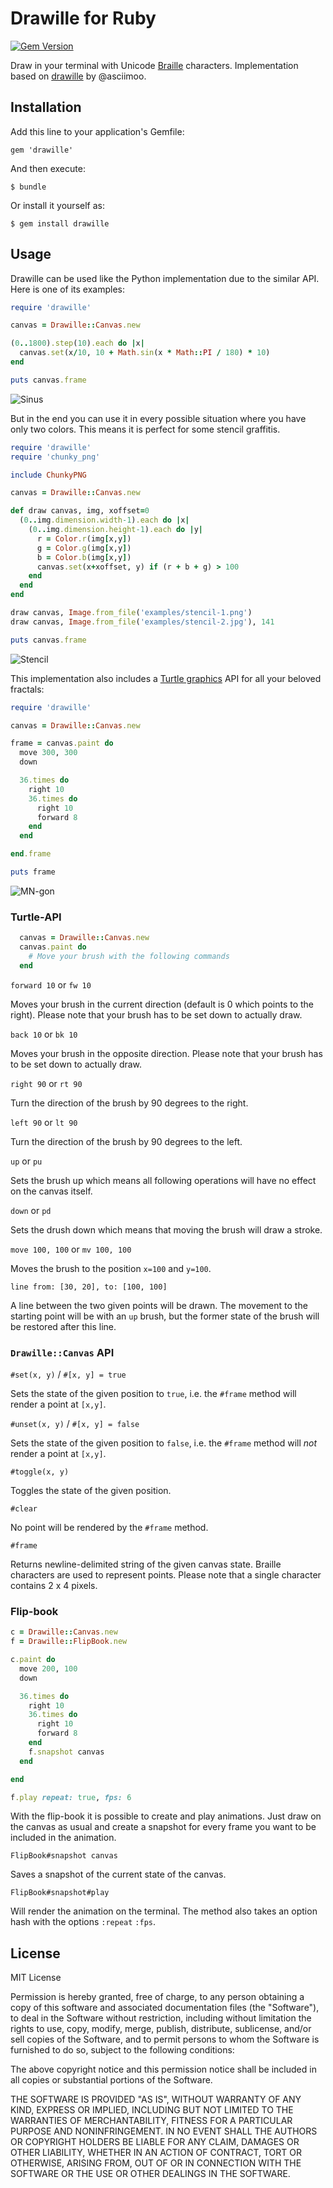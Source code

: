 Drawille for Ruby
========
[![Gem Version](https://badge.fury.io/rb/drawille.svg)](http://badge.fury.io/rb/drawille)

Draw in your terminal with Unicode [Braille][] characters. Implementation based on [drawille][] by @asciimoo.

[Braille]: http://en.wikipedia.org/wiki/Braille
[Drawille]: https://github.com/asciimoo/drawille


## Installation

Add this line to your application's Gemfile:

    gem 'drawille'

And then execute:

    $ bundle

Or install it yourself as:

    $ gem install drawille

## Usage

Drawille can be used like the Python implementation due to the similar API. Here is one of its examples:

```ruby
require 'drawille'

canvas = Drawille::Canvas.new

(0..1800).step(10).each do |x| 
  canvas.set(x/10, 10 + Math.sin(x * Math::PI / 180) * 10) 
end

puts canvas.frame
```

![Sinus](docs/images/sinus.gif)

But in the end you can use it in every possible situation where you have only two colors. This means it is perfect for some stencil graffitis.

```ruby
require 'drawille'
require 'chunky_png'

include ChunkyPNG

canvas = Drawille::Canvas.new

def draw canvas, img, xoffset=0
  (0..img.dimension.width-1).each do |x|
    (0..img.dimension.height-1).each do |y|
      r = Color.r(img[x,y])
      g = Color.g(img[x,y])
      b = Color.b(img[x,y])
      canvas.set(x+xoffset, y) if (r + b + g) > 100
    end
  end
end

draw canvas, Image.from_file('examples/stencil-1.png')
draw canvas, Image.from_file('examples/stencil-2.jpg'), 141

puts canvas.frame
```

![Stencil](docs/images/stencil.gif)

This implementation also includes a [Turtle graphics](http://en.wikipedia.org/wiki/Turtle_graphics) API for all your beloved fractals:

```ruby
require 'drawille'

canvas = Drawille::Canvas.new

frame = canvas.paint do
  move 300, 300
  down

  36.times do
    right 10
    36.times do
      right 10
      forward 8
    end
  end

end.frame

puts frame
```

![MN-gon](docs/images/mn-gon.gif)

### Turtle-API

```ruby
  canvas = Drawille::Canvas.new
  canvas.paint do
    # Move your brush with the following commands
  end
``` 

``forward 10`` or ``fw 10``

Moves your brush in the current direction (default is 0 which points to the right). Please note that your brush has to be set down to actually draw. 

``back 10`` or ``bk 10``

Moves your brush in the opposite direction. Please note that your brush has to be set down to actually draw. 

``right 90`` or ``rt 90``

Turn the direction of the brush by 90 degrees to the right.

``left 90`` or ``lt 90``

Turn the direction of the brush by 90 degrees to the left.

``up`` or ``pu``

Sets the brush up which means all following operations will have no effect on the canvas itself.

``down`` or ``pd``

Sets the drush down which means that moving the brush will draw a stroke.

``move 100, 100`` or ``mv 100, 100``

Moves the brush to the position ``x=100`` and ``y=100``.

``line from: [30, 20], to: [100, 100]``

A line between the two given points will be drawn. The movement to the starting point will be with an ``up`` brush, but the former state of the brush will be restored after this line.

### ``Drawille::Canvas`` API

``#set(x, y)`` / ``#[x, y] = true``

Sets the state of the given position to ``true``, i.e. the ``#frame`` method will render a point at ``[x,y]``.

``#unset(x, y)`` / ``#[x, y] = false``

Sets the state of the given position to ``false``, i.e. the ``#frame`` method will _not_ render a point at ``[x,y]``.

``#toggle(x, y)``

Toggles the state of the given position.

``#clear``

No point will be rendered by the ``#frame`` method.

``#frame``

Returns newline-delimited string of the given canvas state. Braille characters are used to represent points. Please note that a single character contains 2 x 4 pixels.

### Flip-book

```ruby
c = Drawille::Canvas.new
f = Drawille::FlipBook.new

c.paint do
  move 200, 100
  down

  36.times do
    right 10
    36.times do
      right 10
      forward 8
    end
    f.snapshot canvas
  end

end

f.play repeat: true, fps: 6
``` 

With the flip-book it is possible to create and play animations. Just draw on the canvas as usual and create a snapshot for every frame you want to be included in the animation.

``FlipBook#snapshot canvas``

Saves a snapshot of the current state of the canvas.

``FlipBook#snapshot#play``

Will render the animation on the terminal. The method also takes an option hash with the options ``:repeat`` ``:fps``.

## License

MIT License

Permission is hereby granted, free of charge, to any person obtaining
a copy of this software and associated documentation files (the
"Software"), to deal in the Software without restriction, including
without limitation the rights to use, copy, modify, merge, publish,
distribute, sublicense, and/or sell copies of the Software, and to
permit persons to whom the Software is furnished to do so, subject to
the following conditions:

The above copyright notice and this permission notice shall be
included in all copies or substantial portions of the Software.

THE SOFTWARE IS PROVIDED "AS IS", WITHOUT WARRANTY OF ANY KIND,
EXPRESS OR IMPLIED, INCLUDING BUT NOT LIMITED TO THE WARRANTIES OF
MERCHANTABILITY, FITNESS FOR A PARTICULAR PURPOSE AND
NONINFRINGEMENT. IN NO EVENT SHALL THE AUTHORS OR COPYRIGHT HOLDERS BE
LIABLE FOR ANY CLAIM, DAMAGES OR OTHER LIABILITY, WHETHER IN AN ACTION
OF CONTRACT, TORT OR OTHERWISE, ARISING FROM, OUT OF OR IN CONNECTION
WITH THE SOFTWARE OR THE USE OR OTHER DEALINGS IN THE SOFTWARE.
